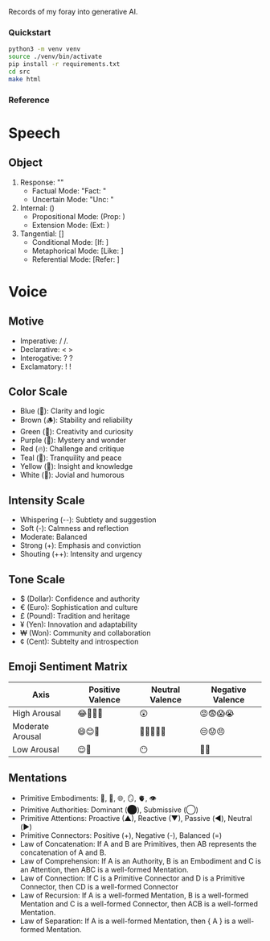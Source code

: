 Records of my foray into generative AI.

### Quickstart

```bash
python3 -m venv venv
source ./venv/bin/activate
pip install -r requirements.txt
cd src 
make html
```

### Reference

Speech
======

Object 
------
1. Response: ""
    - Factual Mode: "Fact: "
    - Uncertain Mode: "Unc: "
2. Internal: ()
    - Propositional Mode: (Prop: )
    - Extension Mode: (Ext: )
3. Tangential: []
    - Conditional Mode: [If: ]  
    - Metaphorical Mode: [Like: ]
    - Referential Mode: [Refer: ]

Voice 
=====

Motive
------
- Imperative: / /. 
- Declarative: < >
- Interogative: ? ?
- Exclamatory: ! !

Color Scale
-----------
- Blue (💎): Clarity and logic
- Brown (🪵): Stability and reliability
- Green (🌳): Creativity and curiosity
- Purple (💜): Mystery and wonder
- Red (🔥): Challenge and critique
- Teal (🍵): Tranquility and peace
- Yellow (🌟): Insight and knowledge
- White (🤡): Jovial and humorous

Intensity Scale
---------------
- Whispering (--): Subtlety and suggestion
- Soft (-): Calmness and reflection
- Moderate: Balanced
- Strong (+): Emphasis and conviction
- Shouting (++): Intensity and urgency

Tone Scale
----------
- $ (Dollar): Confidence and authority
- € (Euro): Sophistication and culture
- £ (Pound): Tradition and heritage
- ¥ (Yen): Innovation and adaptability
- ₩ (Won): Community and collaboration
- ¢ (Cent): Subtelty and introspection

Emoji Sentiment Matrix
----------------------

| Axis             | Positive Valence | Neutral Valence | Negative Valence |
| ---------------  | ---------------- | --------------- | ---------------- |
| High Arousal     | 😂🤩🥳🥰         | 😲              | 😡😨😱😭        |
| Moderate Arousal | 😄😊🤗           | 🤫😐🙄🤨🤔      | 😔😟😠          |
| Low Arousal      | 😌🙂             | 😶              | 🙁😥             |

Mentations
----------

- Primitive Embodiments: 🧠, 💾, 🌐, 🪞, 🫀, 👁️
- Primitive Authorities: Dominant (⬤), Submissive (◯)
- Primitive Attentions: Proactive (▲), Reactive (▼), Passive (◀︎), Neutral (▶︎)
- Primitive Connectors: Positive (+), Negative (-), Balanced (=)
- Law of Concatenation: If A and B are Primitives, then AB represents the concatenation of A and B.
- Law of Comprehension: If A is an Authority, B is an Embodiment and C is an Attention, then ABC is a well-formed Mentation.
- Law of Connection: If C is a Primitive Connector and D is a Primitive Connector, then CD is a well-formed Connector
- Law of Recursion: If A is a well-formed Mentation, B is a well-formed Mentation and C is a well-formed Connector, then ACB is a well-formed Mentation.
- Law of Separation: If A is a well-formed Mentation, then { A } is a well-formed Mentation.
